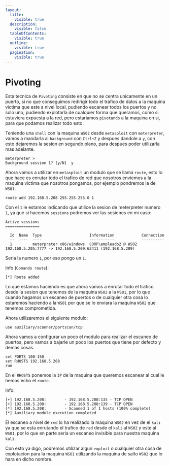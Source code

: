 ```yaml
---
layout:
  title:
    visible: true
  description:
    visible: false
  tableOfContents:
    visible: true
  outline:
    visible: true
  pagination:
    visible: true
---
```


# Pivoting

Esta tecnica de `Pivoting` consiste en que no se centra unicamente en un puerto, si no que conseguimos redirigir todo el trafico de datos a la maquina victima que este a nivel local, pudiendo escanear todos los puertos y no solo uno, pudiendo explotarla de cualquier forma que queramos, como si estuviera expuesta a la red, pero estariamos `pivotando` a la maquina en si, para que podamos realizar todo esto.

Teniendo una `shell` con la maquina `WS02` desde `metasploit` con `meterpreter`, vamos a mandarla al `background` con `Ctrl+Z` y despues dandole a `y`, con esto dejaremos la sesion en segundo plano, para despues poder utilizarla mas adelante.

```
meterpreter > 
Background session 1? [y/N]  y
```

Ahora vamos a utilizar en `metasploit` un modulo que se llama `route`, esto lo que hace es enrutar todo el trafico de red que nosotros enviemos a la maquina victima que nosotros pongamos, por ejemplo pondremos la de `WS01`.

```shell
route add 192.168.5.208 255.255.255.0 1
```

Con el `1` le estamos indicando que utilice la sesion de meterpreter numero `1`, ya que si hacemos `sessions` podremos ver las sesiones en mi caso:

```
Active sessions
===============

  Id  Name  Type                     Information            Connection
  --  ----  ----                     -----------            ----------
  1         meterpreter x86/windows  CORP\empleado2 @ WS02  192.168.5.205:7777 -> 192.168.5.209:63411 (192.168.5.209)
```

Seria la numero `1`, por eso pongo un `1`.

Info (`Comando route`):

```
[*] Route added
```

Lo que estamos haciendo es que ahora vamos a enrutar todo el trafico desde la sesion que tenemos de la maquina `WS02` a la `WS01`, por lo que cuando hagamos un escaneo de puertos o de cualquier otra cosa lo estaremos haciendo a la `WS01` por que se lo enviara la maquina `WS02` que tenemos comprometida.

Ahora utilizaremos el siguiente modulo:

```shell
use auxiliary/scanner/portscan/tcp
```

Ahora vamos a configurar un poco el modulo para realizar el escaneo de puertos, pero vamos a bajarle un poco los puertos que tiene por defecto y demas cosas.

```shell
set PORTS 100-150
set RHOSTS 192.168.5.208
run
```

En el `RHOSTS` ponemos la `IP` de la maquina que queremos escanear al cual le hemos echo el `route`.

Info:

```
[+] 192.168.5.208:        - 192.168.5.208:135 - TCP OPEN
[+] 192.168.5.208:        - 192.168.5.208:139 - TCP OPEN
[*] 192.168.5.208:        - Scanned 1 of 1 hosts (100% complete)
[*] Auxiliary module execution completed
```

El escaneo a nivel de `red` lo ha realizado la maquina `WS02` en vez de el `kali` ya que se esta enrutando el trafico de `red` desde el `kali` al `WS02` y este al `WS01`, por lo que en parte seria un escaneo invisible para nuestra maquina `kali`.

Con esto ya digo, podremos utilizar algun `exploit` o cualquier otra cosa de explotacion para la maquina `WS01` utilizando la maquina de salto `WS02` que lo hara en dicho nombre.
